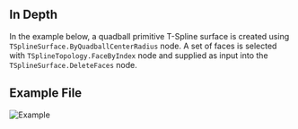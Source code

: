 ## In Depth

In the example below, a quadball primitive T-Spline surface is created using `TSplineSurface.ByQuadballCenterRadius` node. A set of faces is selected with `TSplineTopology.FaceByIndex` node and supplied as input into the `TSplineSurface.DeleteFaces` node.


## Example File

![Example](./Autodesk.DesignScript.Geometry.TSpline.TSplineSurface.DeleteFaces_img.jpg)
